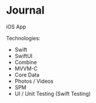 # Journal

iOS App

Technologies:

- Swift
- SwiftUI
- Combine
- MVVM-C
- Core Data
- Photos / Videos
- SPM
- UI / Unit Testing (Swift Testing)


